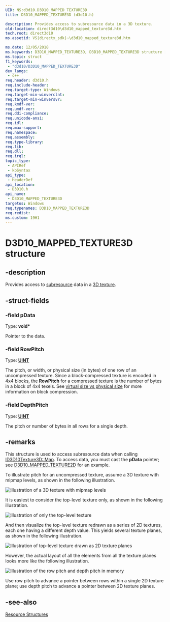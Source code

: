 ```yaml
---
UID: NS:d3d10.D3D10_MAPPED_TEXTURE3D
title: D3D10_MAPPED_TEXTURE3D (d3d10.h)

description: Provides access to subresource data in a 3D texture.
old-location: direct3d10\d3d10_mapped_texture3d.htm
tech.root: direct3d10
ms.assetid: VS|directx_sdk|~\d3d10_mapped_texture3d.htm

ms.date: 12/05/2018
ms.keywords: D3D10_MAPPED_TEXTURE3D, D3D10_MAPPED_TEXTURE3D structure [Direct3D 10], d3d10/D3D10_MAPPED_TEXTURE3D, d6a9ab51-df0f-5e41-8e19-a9049f06d5ed, direct3d10.d3d10_mapped_texture3d
ms.topic: struct
f1_keywords: 
 - "d3d10/D3D10_MAPPED_TEXTURE3D"
dev_langs:
 - c++
req.header: d3d10.h
req.include-header: 
req.target-type: Windows
req.target-min-winverclnt: 
req.target-min-winversvr: 
req.kmdf-ver: 
req.umdf-ver: 
req.ddi-compliance: 
req.unicode-ansi: 
req.idl: 
req.max-support: 
req.namespace: 
req.assembly: 
req.type-library: 
req.lib: 
req.dll: 
req.irql: 
topic_type:
 - APIRef
 - kbSyntax
api_type:
 - HeaderDef
api_location:
 - D3D10.h
api_name:
 - D3D10_MAPPED_TEXTURE3D
targetos: Windows
req.typenames: D3D10_MAPPED_TEXTURE3D
req.redist: 
ms.custom: 19H1
---
```


# D3D10_MAPPED_TEXTURE3D structure


## -description


Provides access to <a href="https://docs.microsoft.com/windows/desktop/direct3d10/d3d10-graphics-programming-guide-resources-types">subresource</a> data in a <a href="https://docs.microsoft.com/windows/desktop/direct3d10/d3d10-graphics-programming-guide-resources-types">3D texture</a>.


## -struct-fields




### -field pData

Type: <b>void*</b>

Pointer to the data.


### -field RowPitch

Type: <b><a href="https://docs.microsoft.com/windows/desktop/WinProg/windows-data-types">UINT</a></b>

The pitch, or width, or physical size (in bytes) of one row of an uncompressed texture. Since a block-compressed texture is encoded in 4x4 blocks, the <b>RowPitch</b> for a compressed texture is the number of bytes in a block of 4x4 texels. See <a href="https://docs.microsoft.com/windows/desktop/direct3d10/d3d10-graphics-programming-guide-resources-block-compression">virtual size vs physical size</a> for more information on block compression.


### -field DepthPitch

Type: <b><a href="https://docs.microsoft.com/windows/desktop/WinProg/windows-data-types">UINT</a></b>

The pitch or number of bytes in all rows for a single depth.


## -remarks



This structure is used to access subresource data when calling <a href="https://docs.microsoft.com/windows/desktop/api/d3d10/nf-d3d10-id3d10texture3d-map">ID3D10Texture3D::Map</a>. To access data, you must cast the <b>pData</b> pointer; see <a href="https://docs.microsoft.com/windows/desktop/api/d3d10/ns-d3d10-d3d10_mapped_texture2d">D3D10_MAPPED_TEXTURE2D</a> for an example.

To illustrate pitch for an uncompressed texture, assume a 3D texture with mipmap levels, as shown in the following illustration.

<img alt="Illustration of a 3D texture with mipmap levels" src="./images/d3d10_resource_texture3d.png"/>

It is easiest to consider the top-level texture only, as shown in the following illustration.

<img alt="Illustration of only the top-level texture" src="./images/d3d10_3d_texture_1.png"/>

And then visualize the top-level texture redrawn as a series of 2D textures, each one having a different depth value. This yields several texture planes, as shown in the following illustration.

<img alt="Illustration of top-level texture drawn as 2D texture planes" src="./images/d3d10_3d_texture_conceptual.png"/>

However, the actual layout of all the elements from all the texture planes looks more like the following illustration.

<img alt="Illustration of the row pitch and depth pitch in memory" src="./images/d3d10_3d_texture_memory.png"/>

Use row pitch to advance a pointer between rows within a single 2D texture plane; use depth pitch to advance a pointer between 2D texture planes.




## -see-also




<a href="https://docs.microsoft.com/windows/desktop/direct3d10/d3d10-graphics-reference-resource-structures">Resource Structures</a>
 

 

